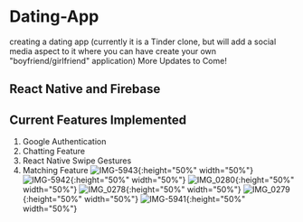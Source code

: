 # Dating-App
creating a dating app (currently it is a Tinder clone, but will add a social media aspect to it where you can have create your own "boyfriend/girlfriend" application)
More Updates to Come! 

## React Native and Firebase

## Current Features Implemented

1) Google Authentication
2) Chatting Feature
3) React Native Swipe Gestures
4) Matching Feature
![IMG-5943](https://user-images.githubusercontent.com/43020289/147808015-dc9e5a75-6364-43f4-ac93-d57829ac2f97.PNG){:height="50%" width="50%"}
![IMG-5942](https://user-images.githubusercontent.com/43020289/147808018-ff4967d8-f53a-4043-a4bd-f5719caa0964.PNG){:height="50%" width="50%"}
![IMG_0280](https://user-images.githubusercontent.com/43020289/147808067-ade52abd-a887-42a1-a180-91cb10952afd.jpg){:height="50%" width="50%"}
![IMG_0278](https://user-images.githubusercontent.com/43020289/147808070-c5cc0a0e-0eb1-4f0d-af49-b677b72b7288.jpg){:height="50%" width="50%"}
![IMG_0279](https://user-images.githubusercontent.com/43020289/147808071-dbce7d94-304f-43b5-9f43-54673b38c467.jpg){:height="50%" width="50%"}
![IMG-5941](https://user-images.githubusercontent.com/43020289/147808075-0bb843c1-b308-4dfe-b500-3697fb3f301b.PNG){:height="50%" width="50%"}
